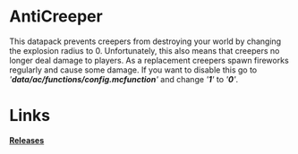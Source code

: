 # AntiCreeper

This datapack prevents creepers from destroying your world by changing the explosion radius to 0.
Unfortunately, this also means that creepers no longer deal damage to players.
As a replacement creepers spawn fireworks regularly and cause some damage.
If you want to disable this go to *'**data/ac/functions/config.mcfunction**'* and change *'**1**'* to *'**0**'*.



# Links
[**Releases**](https://github.com/Lord-Vlad/AntiCreeper/releases)
